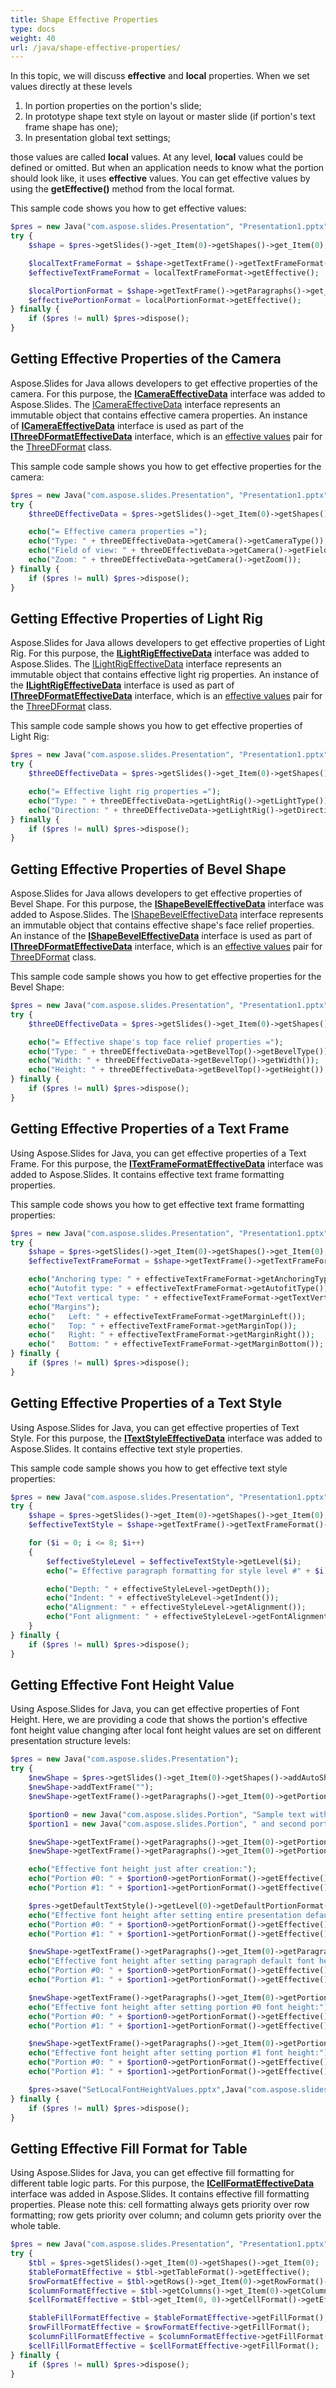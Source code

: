 ```yaml
---
title: Shape Effective Properties
type: docs
weight: 40
url: /java/shape-effective-properties/
---
```


In this topic, we will discuss **effective** and **local** properties. When we set values directly at these levels

1. In portion properties on the portion's slide;
1. In prototype shape text style on layout or master slide (if portion's text frame shape has one);
1. In presentation global text settings;

those values are called **local** values. At any level, **local** values could be defined or omitted. But when an application needs to know what the portion should look like, it uses **effective** values. You can get effective values by using the **getEffective()** method from the local format.

This sample code shows you how to get effective values:

```php
$pres = new Java("com.aspose.slides.Presentation", "Presentation1.pptx");
try {
    $shape = $pres->getSlides()->get_Item(0)->getShapes()->get_Item(0);

    $localTextFrameFormat = $shape->getTextFrame()->getTextFrameFormat();
    $effectiveTextFrameFormat = localTextFrameFormat->getEffective();

    $localPortionFormat = $shape->getTextFrame()->getParagraphs()->get_Item(0)->getPortions()->get_Item(0)->getPortionFormat();
    $effectivePortionFormat = localPortionFormat->getEffective();
} finally {
    if ($pres != null) $pres->dispose();
}
```

## **Getting Effective Properties of the Camera**
Aspose.Slides for Java allows developers to get effective properties of the camera. For this purpose, the [**ICameraEffectiveData**](https://apireference.aspose.com/slides/java/com.aspose.slides/ICameraEffectiveData) interface was added to Aspose.Slides. The [ICameraEffectiveData](https://apireference.aspose.com/slides/java/com.aspose.slides/ICameraEffectiveData) interface represents an immutable object that contains effective camera properties. An instance of [**ICameraEffectiveData**](https://apireference.aspose.com/slides/java/com.aspose.slides/ICameraEffectiveData) interface is used as part of the [**IThreeDFormatEffectiveData**](https://apireference.aspose.com/slides/java/com.aspose.slides/IThreeDFormatEffectiveData) interface, which is an [effective values](https://apireference.aspose.com/slides/java/com.aspose.slides/ThreeDFormat#getEffective--) pair for the [ThreeDFormat](https://apireference.aspose.com/slides/java/com.aspose.slides/ThreeDFormat) class.

This sample code sample shows you how to get effective properties for the camera:

```php
$pres = new Java("com.aspose.slides.Presentation", "Presentation1.pptx");
try {
    $threeDEffectiveData = $pres->getSlides()->get_Item(0)->getShapes()->get_Item(0)->getThreeDFormat()->getEffective();

    echo("= Effective camera properties =");
    echo("Type: " + threeDEffectiveData->getCamera()->getCameraType());
    echo("Field of view: " + threeDEffectiveData->getCamera()->getFieldOfViewAngle());
    echo("Zoom: " + threeDEffectiveData->getCamera()->getZoom());
} finally {
    if ($pres != null) $pres->dispose();
}
```

## **Getting Effective Properties of Light Rig**
Aspose.Slides for Java allows developers to get effective properties of Light Rig. For this purpose, the [**ILightRigEffectiveData**](https://apireference.aspose.com/slides/java/com.aspose.slides/ILightRigEffectiveData) interface was added to Aspose.Slides. The [ILightRigEffectiveData](https://apireference.aspose.com/slides/java/com.aspose.slides/ILightRigEffectiveData) interface represents an immutable object that contains effective light rig properties. An instance of the [**ILightRigEffectiveData**](https://apireference.aspose.com/slides/java/com.aspose.slides/ILightRigEffectiveData) interface is used as part of [**IThreeDFormatEffectiveData**](https://apireference.aspose.com/slides/java/com.aspose.slides/IThreeDFormatEffectiveData) interface, which is an [effective values](https://apireference.aspose.com/slides/java/com.aspose.slides/ThreeDFormat#getEffective--) pair for the [ThreeDFormat](https://apireference.aspose.com/slides/java/com.aspose.slides/ThreeDFormat) class.

This sample code sample shows you how to get effective properties of Light Rig:

```php
$pres = new Java("com.aspose.slides.Presentation", "Presentation1.pptx");
try {
    $threeDEffectiveData = $pres->getSlides()->get_Item(0)->getShapes()->get_Item(0)->getThreeDFormat()->getEffective();

    echo("= Effective light rig properties =");
    echo("Type: " + threeDEffectiveData->getLightRig()->getLightType());
    echo("Direction: " + threeDEffectiveData->getLightRig()->getDirection());
} finally {
    if ($pres != null) $pres->dispose();
}
```

## **Getting Effective Properties of Bevel Shape**
Aspose.Slides for Java allows developers to get effective properties of Bevel Shape. For this purpose, the [**IShapeBevelEffectiveData**](https://apireference.aspose.com/slides/java/com.aspose.slides/IShapeBevelEffectiveData) interface was added to Aspose.Slides. The [IShapeBevelEffectiveData](https://apireference.aspose.com/slides/java/com.aspose.slides/IShapeBevelEffectiveData) interface represents an immutable object that contains effective shape's face relief properties. An instance of the [**IShapeBevelEffectiveData**](https://apireference.aspose.com/slides/java/com.aspose.slides/IShapeBevelEffectiveData) interface is used as part of [**IThreeDFormatEffectiveData**]([**IShapeBevelEffectiveData**](https://apireference.aspose.com/slides/java/com.aspose.slides/IShapeBevelEffectiveData)) interface, which is an [effective values](https://apireference.aspose.com/slides/java/com.aspose.slides/ThreeDFormat#getEffective--) pair for [ThreeDFormat](https://apireference.aspose.com/slides/java/com.aspose.slides/ThreeDFormat) class.

This sample code sample shows you how to get effective properties for the Bevel Shape:

```php
$pres = new Java("com.aspose.slides.Presentation", "Presentation1.pptx");
try {
    $threeDEffectiveData = $pres->getSlides()->get_Item(0)->getShapes()->get_Item(0)->getThreeDFormat()->getEffective();

    echo("= Effective shape's top face relief properties =");
    echo("Type: " + threeDEffectiveData->getBevelTop()->getBevelType());
    echo("Width: " + threeDEffectiveData->getBevelTop()->getWidth());
    echo("Height: " + threeDEffectiveData->getBevelTop()->getHeight());
} finally {
    if ($pres != null) $pres->dispose();
}
```

## **Getting Effective Properties of a Text Frame**
Using Aspose.Slides for Java, you can get effective properties of a Text Frame. For this purpose, the [**ITextFrameFormatEffectiveData**](https://apireference.aspose.com/slides/java/com.aspose.slides/ITextFrameFormatEffectiveData) interface was added to Aspose.Slides. It contains effective text frame formatting properties. 

This sample code shows you how to get effective text frame formatting properties:

```php
$pres = new Java("com.aspose.slides.Presentation", "Presentation1.pptx");
try {
    $shape = $pres->getSlides()->get_Item(0)->getShapes()->get_Item(0);
    $effectiveTextFrameFormat = $shape->getTextFrame()->getTextFrameFormat()->getEffective();

    echo("Anchoring type: " + effectiveTextFrameFormat->getAnchoringType());
    echo("Autofit type: " + effectiveTextFrameFormat->getAutofitType());
    echo("Text vertical type: " + effectiveTextFrameFormat->getTextVerticalType());
    echo("Margins");
    echo("   Left: " + effectiveTextFrameFormat->getMarginLeft());
    echo("   Top: " + effectiveTextFrameFormat->getMarginTop());
    echo("   Right: " + effectiveTextFrameFormat->getMarginRight());
    echo("   Bottom: " + effectiveTextFrameFormat->getMarginBottom());
} finally {
    if ($pres != null) $pres->dispose();
}
```

## **Getting Effective Properties of a Text Style**
Using Aspose.Slides for Java, you can get effective properties of Text Style. For this purpose, the [**ITextStyleEffectiveData**](https://apireference.aspose.com/slides/java/com.aspose.slides/ITextStyleEffectiveData) interface was added to Aspose.Slides. It contains effective text style properties. 

This sample code sample shows you how to get effective text style properties:

```php
$pres = new Java("com.aspose.slides.Presentation", "Presentation1.pptx");
try {
    $shape = $pres->getSlides()->get_Item(0)->getShapes()->get_Item(0);
    $effectiveTextStyle = $shape->getTextFrame()->getTextFrameFormat()->getTextStyle()->getEffective();

    for ($i = 0; i <= 8; $i++)
    {
        $effectiveStyleLevel = $effectiveTextStyle->getLevel($i);
        echo("= Effective paragraph formatting for style level #" + $i + " =");

        echo("Depth: " + effectiveStyleLevel->getDepth());
        echo("Indent: " + effectiveStyleLevel->getIndent());
        echo("Alignment: " + effectiveStyleLevel->getAlignment());
        echo("Font alignment: " + effectiveStyleLevel->getFontAlignment());
    }
} finally {
    if ($pres != null) $pres->dispose();
}
```

## **Getting Effective Font Height Value**
Using Aspose.Slides for Java, you can get effective properties of Font Height. Here, we are providing a code that shows the portion's effective font height value changing after local font height values are set on different presentation structure levels:

```php
$pres = new Java("com.aspose.slides.Presentation");
try {
    $newShape = $pres->getSlides()->get_Item(0)->getShapes()->addAutoShape(Java("com.aspose.slides.ShapeType")->Rectangle, 100, 100, 400, 75, false);
    $newShape->addTextFrame("");
    $newShape->getTextFrame()->getParagraphs()->get_Item(0)->getPortions()->clear();

    $portion0 = new Java("com.aspose.slides.Portion", "Sample text with first portion");
    $portion1 = new Java("com.aspose.slides.Portion", " and second portion.");

    $newShape->getTextFrame()->getParagraphs()->get_Item(0)->getPortions()->add($portion0);
    $newShape->getTextFrame()->getParagraphs()->get_Item(0)->getPortions()->add($portion1);

    echo("Effective font height just after creation:");
    echo("Portion #0: " + $portion0->getPortionFormat()->getEffective()->getFontHeight());
    echo("Portion #1: " + $portion1->getPortionFormat()->getEffective()->getFontHeight());

    $pres->getDefaultTextStyle()->getLevel(0)->getDefaultPortionFormat()->setFontHeight(24);
    echo("Effective font height after setting entire presentation default font height:");
    echo("Portion #0: " + $portion0->getPortionFormat()->getEffective()->getFontHeight());
    echo("Portion #1: " + $portion1->getPortionFormat()->getEffective()->getFontHeight());

    $newShape->getTextFrame()->getParagraphs()->get_Item(0)->getParagraphFormat()->getDefaultPortionFormat()->setFontHeight(40);
    echo("Effective font height after setting paragraph default font height:");
    echo("Portion #0: " + $portion0->getPortionFormat()->getEffective()->getFontHeight());
    echo("Portion #1: " + $portion1->getPortionFormat()->getEffective()->getFontHeight());

    $newShape->getTextFrame()->getParagraphs()->get_Item(0)->getPortions()->get_Item(0)->getPortionFormat()->setFontHeight(55);
    echo("Effective font height after setting portion #0 font height:");
    echo("Portion #0: " + $portion0->getPortionFormat()->getEffective()->getFontHeight());
    echo("Portion #1: " + $portion1->getPortionFormat()->getEffective()->getFontHeight());

    $newShape->getTextFrame()->getParagraphs()->get_Item(0)->getPortions()->get_Item(1)->getPortionFormat()->setFontHeight(18);
    echo("Effective font height after setting portion #1 font height:");
    echo("Portion #0: " + $portion0->getPortionFormat()->getEffective()->getFontHeight());
    echo("Portion #1: " + $portion1->getPortionFormat()->getEffective()->getFontHeight());

    $pres->save("SetLocalFontHeightValues.pptx",Java("com.aspose.slides.SaveFormat")->Pptx);
} finally {
    if ($pres != null) $pres->dispose();
}
```

## **Getting Effective Fill Format for Table**
Using Aspose.Slides for Java, you can get effective fill formatting for different table logic parts. For this purpose, the [**ICellFormatEffectiveData**](https://apireference.aspose.com/slides/java/com.aspose.slides/ICellFormatEffectiveData) interface was added in Aspose.Slides. It contains effective fill formatting properties. Please note this: cell formatting always gets priority over row formatting; row gets priority over column; and column gets priority over the whole table. 

```php
$pres = new Java("com.aspose.slides.Presentation", "Presentation1.pptx");
try {
    $tbl = $pres->getSlides()->get_Item(0)->getShapes()->get_Item(0);
    $tableFormatEffective = $tbl->getTableFormat()->getEffective();
    $rowFormatEffective = $tbl->getRows()->get_Item(0)->getRowFormat()->getEffective();
    $columnFormatEffective = $tbl->getColumns()->get_Item(0)->getColumnFormat()->getEffective();
    $cellFormatEffective = $tbl->get_Item(0, 0)->getCellFormat()->getEffective();

    $tableFillFormatEffective = $tableFormatEffective->getFillFormat();
    $rowFillFormatEffective = $rowFormatEffective->getFillFormat();
    $columnFillFormatEffective = $columnFormatEffective->getFillFormat();
    $cellFillFormatEffective = $cellFormatEffective->getFillFormat();
} finally {
    if ($pres != null) $pres->dispose();
}
```



